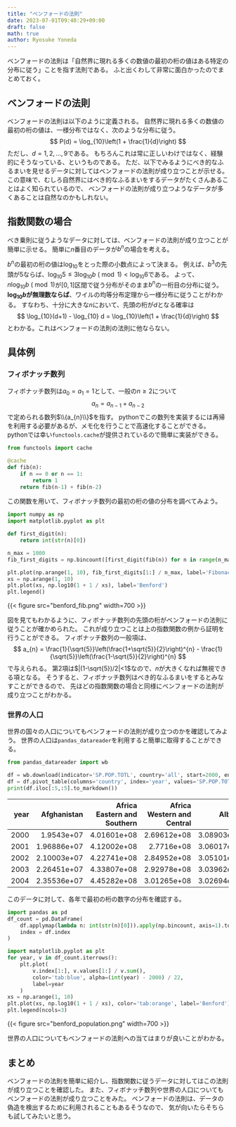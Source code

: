 ```yaml
---
title: "ベンフォードの法則"
date: 2023-07-01T09:40:29+09:00
draft: false
math: true
author: Ryosuke Yoneda
---
```


ベンフォードの法則は「自然界に現れる多くの数値の最初の桁の値はある特定の分布に従う」ことを指す法則である。
ふと出くわして非常に面白かったのでまとめておく。

## ベンフォードの法則
ベンフォードの法則は以下のように定義される。
自然界に現れる多くの数値の最初の桁の値は、一様分布ではなく、次のような分布に従う。
$$
P(d) = \log_{10}\left(1 + \frac{1}{d}\right)
$$
ただし、$d=1,2,\dots,9$である。
もちろんこれは常に正しいわけではなく、経験的にそうなっている、というものである。
ただ、以下でみるようにべき的なふるまいを見せるデータに対してはベンフォードの法則が成り立つことが示せる。
この意味で、むしろ自然界にはべき的なふるまいをするデータがたくさんあることはよく知られているので、
ベンフォードの法則が成り立つようなデータが多くあることは自然なのかもしれない。

## 指数関数の場合
べき乗則に従うようなデータに対しては、ベンフォードの法則が成り立つことが簡単に示せる。
簡単に$n$番目のデータが$b^n$の場合を考える。

$b^n$の最初の桁の値は$\log_{10}$をとった際の小数点によって決まる。
例えば、$b^{3}$の先頭が5ならば、$\log_{10} 5\leq 3\log_{10}b\ (\bmod 1)<\log_{10} 6$である。
よって、$n\log_{10} b \ (\bmod 1)$が$[0, 1]$区間で従う分布がそのまま$b^n$の一桁目の分布に従う。
**$\log_{10} b$が無理数ならば**、ワイルの均等分布定理から一様分布に従うことがわかる。
すなわち、十分に大きな$n$において、先頭の桁が$d$となる確率は
$$
\log_{10}(d+1) - \log_{10} d = \log_{10}\left(1 + \frac{1}{d}\right)
$$
とわかる。これはベンフォードの法則の法則に他ならない。


## 具体例

### フィボナッチ数列

フィボナッチ数列は$a_{0}=a_{1}=1$として、一般の$n\geq2$について
$$
a_{n}=a_{n-1} + a_{n-2}
$$
で定められる数列$\\{a_{n}\\}$を指す。
pythonでこの数列を実装するには再帰を利用する必要があるが、メモ化を行うことで高速化することができる。pythonでは幸い`functools.cache`が提供されているので簡単に実装ができる。
```python
from functools import cache

@cache
def fib(n):
    if n == 0 or n == 1:
        return 1
    return fib(n-1) + fib(n-2)
```
この関数を用いて、フィボナッチ数列の最初の桁の値の分布を調べてみよう。
```python
import numpy as np
import matplotlib.pyplot as plt

def first_digit(n):
    return int(str(n)[0])

n_max = 1000
fib_first_digits = np.bincount([first_digit(fib(n)) for n in range(n_max)])

plt.plot(np.arange(1, 10), fib_first_digits[1:] / n_max, label='Fibonacci')
xs = np.arange(1, 10)
plt.plot(xs, np.log10(1 + 1 / xs), label='Benford')
plt.legend()
```
{{< figure src="benford_fib.png" width=700 >}}

図を見てもわかるように、フィボナッチ数列の先頭の桁がベンフォードの法則に従うことが確かめられた。
これが成り立つことは上の指数関数の例から証明を行うことができる。
フィボナッチ数列の一般項は、
$$
a_{n} = \frac{1}{\sqrt{5}}\left(\frac{1+\sqrt{5}}{2}\right)^{n} - \frac{1}{\sqrt{5}}\left(\frac{1-\sqrt{5}}{2}\right)^{n}
$$
で与えられる。
第2項は$|(1-\sqrt{5})/2|<1$なので、$n$が大きくなれば無視できる項となる。
そうすると、フィボナッチ数列はべき的なふるまいをするとみなすことができるので、
先ほどの指数関数の場合と同様にベンフォードの法則が成り立つことがわかる。

### 世界の人口

世界の国々の人口についてもベンフォードの法則が成り立つのかを確認してみよう。
世界の人口は`pandas_datareader`を利用すると簡単に取得することができる。

```python
from pandas_datareader import wb

df = wb.download(indicator='SP.POP.TOTL', country='all', start=2000, end=2022)
df = df.pivot_table(columns='country', index='year', values='SP.POP.TOTL')
print(df.iloc[:5,:5].to_markdown())
```

|   year |   Afghanistan |   Africa Eastern and Southern |   Africa Western and Central |     Albania |     Algeria |
|-------:|--------------:|------------------------------:|-----------------------------:|------------:|------------:|
|   2000 |   1.9543e+07  |                   4.01601e+08 |                  2.69612e+08 | 3.08903e+06 | 3.07746e+07 |
|   2001 |   1.96886e+07 |                   4.12002e+08 |                  2.7716e+08  | 3.06017e+06 | 3.1201e+07  |
|   2002 |   2.10003e+07 |                   4.22741e+08 |                  2.84952e+08 | 3.05101e+06 | 3.16247e+07 |
|   2003 |   2.26451e+07 |                   4.33807e+08 |                  2.92978e+08 | 3.03962e+06 | 3.20559e+07 |
|   2004 |   2.35536e+07 |                   4.45282e+08 |                  3.01265e+08 | 3.02694e+06 | 3.25102e+07 |

このデータに対して、各年で最初の桁の数字の分布を確認する。

```python
import pandas as pd
df_count = pd.DataFrame(
    df.applymap(lambda n: int(str(n)[0])).apply(np.bincount, axis=1).tolist(),
    index = df.index
)

import matplotlib.pyplot as plt
for year, v in df_count.iterrows():
    plt.plot(
        v.index[1:], v.values[1:] / v.sum(),
        color='tab:blue', alpha=(int(year) - 2000) / 22,
        label=year
    )
xs = np.arange(1, 10)
plt.plot(xs, np.log10(1 + 1 / xs), color='tab:orange', label='Benford')
plt.legend(ncols=3)
```

{{< figure src="benford_population.png" width=700 >}}

世界の人口についてもベンフォードの法則への当てはまりが良いことがわかる。

## まとめ

ベンフォードの法則を簡単に紹介し、指数関数に従うデータに対してはこの法則が成り立つことを確認した。
また、フィボナッチ数列や世界の人口についてもベンフォードの法則が成り立つことをみた。
ベンフォードの法則は、データの偽造を検出するために利用されることもあるそうなので、
気が向いたらそちらも試してみたいと思う。